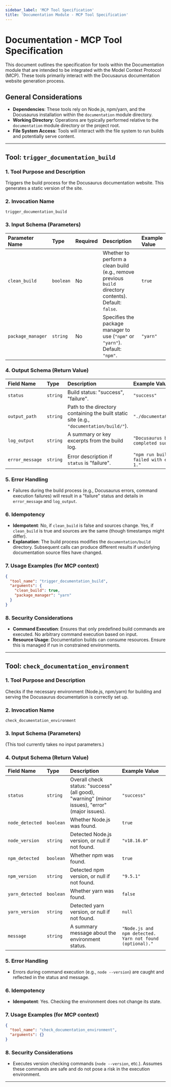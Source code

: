 ```yaml
---
sidebar_label: 'MCP Tool Specification'
title: 'Documentation Module - MCP Tool Specification'
---
```


# Documentation - MCP Tool Specification

This document outlines the specification for tools within the Documentation module that are intended to be integrated with the Model Context Protocol (MCP). These tools primarily interact with the Docusaurus documentation website generation process.

## General Considerations

- **Dependencies**: These tools rely on Node.js, npm/yarn, and the Docusaurus installation within the `documentation` module directory.
- **Working Directory**: Operations are typically performed relative to the `documentation` module directory or the project root.
- **File System Access**: Tools will interact with the file system to run builds and potentially serve content.

---

## Tool: `trigger_documentation_build`

### 1. Tool Purpose and Description

Triggers the build process for the Docusaurus documentation website. This generates a static version of the site.

### 2. Invocation Name

`trigger_documentation_build`

### 3. Input Schema (Parameters)

| Parameter Name    | Type     | Required | Description                                                                                           | Example Value |
| :---------------- | :------- | :------- | :---------------------------------------------------------------------------------------------------- | :------------ |
| `clean_build`     | `boolean`| No       | Whether to perform a clean build (e.g., remove previous `build` directory contents). Default: `false`. | `true`        |
| `package_manager` | `string` | No       | Specifies the package manager to use (`"npm"` or `"yarn"`). Default: `"npm"`.                      | `"yarn"`      |

### 4. Output Schema (Return Value)

| Field Name      | Type     | Description                                                                            | Example Value                                      |
| :-------------- | :------- | :------------------------------------------------------------------------------------- | :------------------------------------------------- |
| `status`        | `string` | Build status: "success", "failure".                                                    | `"success"`                                        |
| `output_path`   | `string` | Path to the directory containing the built static site (e.g., `"documentation/build/"`). | `"./documentation/build/"`                       |
| `log_output`    | `string` | A summary or key excerpts from the build log.                                          | `"Docusaurus build completed successfully."`       |
| `error_message` | `string` | Error description if `status` is "failure".                                            | `"npm run build command failed with exit code 1."` |

### 5. Error Handling

- Failures during the build process (e.g., Docusaurus errors, command execution failures) will result in a "failure" status and details in `error_message` and `log_output`.

### 6. Idempotency

- **Idempotent**: No, if `clean_build` is false and sources change. Yes, if `clean_build` is true and sources are the same (though timestamps might differ).
- **Explanation**: The build process modifies the `documentation/build` directory. Subsequent calls can produce different results if underlying documentation source files have changed.

### 7. Usage Examples (for MCP context)

```json
{
  "tool_name": "trigger_documentation_build",
  "arguments": {
    "clean_build": true,
    "package_manager": "yarn"
  }
}
```

### 8. Security Considerations

- **Command Execution**: Ensures that only predefined build commands are executed. No arbitrary command execution based on input.
- **Resource Usage**: Documentation builds can consume resources. Ensure this is managed if run in constrained environments.

---

## Tool: `check_documentation_environment`

### 1. Tool Purpose and Description

Checks if the necessary environment (Node.js, npm/yarn) for building and serving the Docusaurus documentation is correctly set up.

### 2. Invocation Name

`check_documentation_environment`

### 3. Input Schema (Parameters)

(This tool currently takes no input parameters.)

### 4. Output Schema (Return Value)

| Field Name      | Type     | Description                                                                      | Example Value                                                |
| :-------------- | :------- | :------------------------------------------------------------------------------- | :----------------------------------------------------------- |
| `status`        | `string` | Overall check status: "success" (all good), "warning" (minor issues), "error" (major issues). | `"success"`                                                  |
| `node_detected` | `boolean`| Whether Node.js was found.                                                         | `true`                                                       |
| `node_version`  | `string` | Detected Node.js version, or null if not found.                                  | `"v18.16.0"`                                                 |
| `npm_detected`  | `boolean`| Whether npm was found.                                                             | `true`                                                       |
| `npm_version`   | `string` | Detected npm version, or null if not found.                                      | `"9.5.1"`                                                    |
| `yarn_detected` | `boolean`| Whether yarn was found.                                                            | `false`                                                      |
| `yarn_version`  | `string` | Detected yarn version, or null if not found.                                     | `null`                                                       |
| `message`       | `string` | A summary message about the environment status.                                    | `"Node.js and npm detected. Yarn not found (optional)."`       |

### 5. Error Handling

- Errors during command execution (e.g., `node --version`) are caught and reflected in the status and message.

### 6. Idempotency

- **Idempotent**: Yes. Checking the environment does not change its state.

### 7. Usage Examples (for MCP context)

```json
{
  "tool_name": "check_documentation_environment",
  "arguments": {}
}
```

### 8. Security Considerations

- Executes version checking commands (`node --version`, etc.). Assumes these commands are safe and do not pose a risk in the execution environment.

--- 